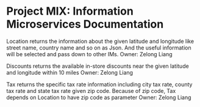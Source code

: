 # Project MIX: Information Microservices Documentation
Location returns the information about the given latitude and longitude like street name, country name and so on as Json. And the useful information will be selected and pass down to other IMs. 
Owner: Zelong Liang

Discounts returns the available in-store discounts near the given latitude and longitude within 10 miles
Owner: Zelong Liang

Tax returns the specific tax rate information including city tax rate, county tax rate and state tax rate given zip code. Because of zip code, Tax depends on Location to have zip code as parameter
Owner: Zelong Liang
